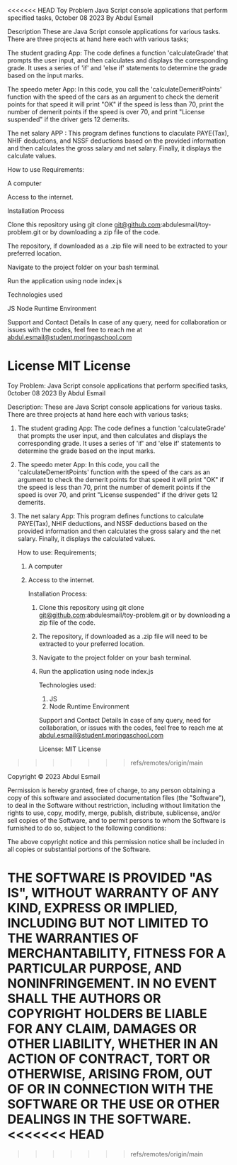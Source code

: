 <<<<<<< HEAD
Toy Problem 
Java Script console applications that perform specified tasks, 0ctober 08 2023 By Abdul Esmail

Description
These are Java Script console applications for various tasks. There are three projects at hand here each with various tasks;

The student grading App: The code defines a function 'calculateGrade' that prompts the user input, and then calculates and displays the corresponding grade. It uses a series of 'if' and 'else if' statements to determine the grade based on the input marks.

The speedo meter App: In this code, you call the 'calculateDemeritPoints' function with the speed of the cars as an argument to check the demerit points for that speed it will print "OK" if the speed is less than 70, print the number of demerit points if the speed is over 70, and print "License suspended" if the driver gets 12 demerits.

The net salary APP :
This program defines functions to claculate PAYE(Tax), NHIF deductions, and NSSF deductions based on the provided information and then calculates the gross salary and net salary. Finally, it displays the calculate values.

How to use 
Requirements:

A computer

Access to the internet.



Installation Process

Clone this repository using git clone git@github.com:abdulesmail/toy-problem.git or by downloading a zip file of the code.

The repository, if downloaded as a .zip file will need to be extracted to your preferred location.

Navigate to the project folder on your bash terminal.

Run the application using node index.js



Technologies used

JS
Node Runtime Environment


Support and Contact Details 
In case of any query, need for collaboration or issues with the codes, feel free to reach me at abdul.esmail@student.moringaschool.com



License MIT License
=======
Toy Problem:
Java Script console applications that perform specified tasks, 0ctober 08 2023
By Abdul Esmail

Description: 
These are Java Script console applications for various tasks. There are three projects at hand here each with various tasks;
1. The student grading App:
   The code defines a function 'calculateGrade' that prompts the user input, and then calculates and displays the corresponding grade. It uses a series of 'if' and 'else if' statements to determine the grade based on the input marks.
2. The speedo meter App:
   In this code, you call the 'calculateDemeritPoints' function with the speed of the cars as an argument to check the demerit points for that speed it will print "OK" if the speed is less than 70, print the number of demerit points if the speed is over 70, and print "License suspended" if the driver gets 12 demerits.
3. The net salary App:
   This program defines functions to calculate PAYE(Tax), NHIF deductions, and NSSF deductions based on the provided information and then calculates the gross salary and the net salary. Finally, it displays the calculated values.

    How to use:
   Requirements;
   1. A computer
   2. Access to the internet.

      Installation Process:
      1. Clone this repository using
           git clone git@github.com:abdulesmail/toy-problem.git
         or by downloading a zip file of the code.

      2. The repository, if downloaded as a .zip file will need to be extracted to your preferred location.
      3. Navigate to the project folder on your bash terminal.
      4. Run the application using
         node index.js

         Technologies used:
         1. JS
         2. Node Runtime Environment

          Support and Contact Details
         In case of any query, need for collaboration, or issues with the codes, feel free to reach me at abdul.esmail@student.moringaschool.com

         License:
         MIT License
>>>>>>> refs/remotes/origin/main

Copyright © 2023 Abdul Esmail

Permission is hereby granted, free of charge, to any person obtaining a copy of this software and associated documentation files (the "Software"), to deal in the Software without restriction, including without limitation the rights to use, copy, modify, merge, publish, distribute, sublicense, and/or sell copies of the Software, and to permit persons to whom the Software is furnished to do so, subject to the following conditions:

The above copyright notice and this permission notice shall be included in all copies or substantial portions of the Software.

THE SOFTWARE IS PROVIDED "AS IS", WITHOUT WARRANTY OF ANY KIND, EXPRESS OR IMPLIED, INCLUDING BUT NOT LIMITED TO THE WARRANTIES OF MERCHANTABILITY, FITNESS FOR A PARTICULAR PURPOSE, AND NONINFRINGEMENT. IN NO EVENT SHALL THE AUTHORS OR COPYRIGHT HOLDERS BE LIABLE FOR ANY CLAIM, DAMAGES OR OTHER LIABILITY, WHETHER IN AN ACTION OF CONTRACT, TORT OR OTHERWISE, ARISING FROM, OUT OF OR IN CONNECTION WITH THE SOFTWARE OR THE USE OR OTHER DEALINGS IN THE SOFTWARE.
<<<<<<< HEAD
=======

         

         
         
   
>>>>>>> refs/remotes/origin/main
